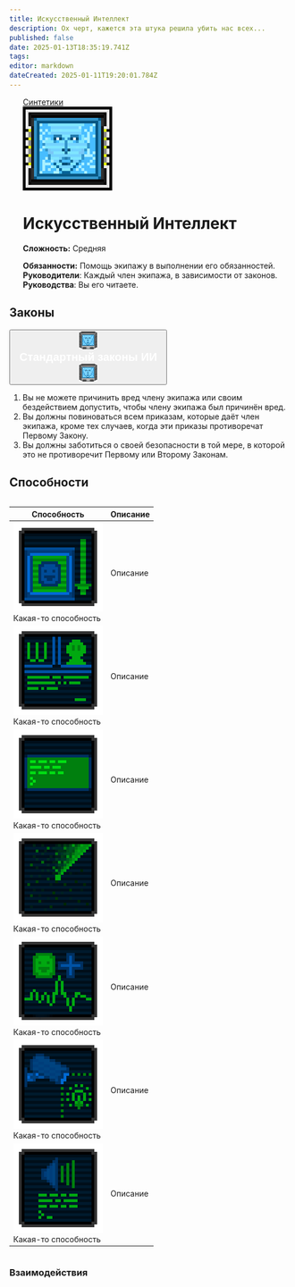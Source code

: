 ```yaml
---
title: Искусственный Интеллект
description: Ох черт, кажется эта штука решила убить нас всех...
published: false
date: 2025-01-13T18:35:19.741Z
tags: 
editor: markdown
dateCreated: 2025-01-11T19:20:01.784Z
---
```


<div style="display: flex; justify-content: center;">
  <div class="roles-passport sint">
    <div class="title sint"><a href="/roles/synthetics" class="is-internal-link is-valid-page">Синтетики</a></div>
    <div>
      <div><div><img src="/roles/jobai.gif"></div></div>
      <div>
        <div id="ai-info">
          <h1 id="пии" class="toc-header"><a></a> Искусственный Интеллект</h1>
          <p><strong>Сложность:</strong> Средняя</p>
          <strong>Обязанности:</strong> Помощь экипажу в выполнении его обязанностей.<br>
          <b>Руководители</b>: Каждый член экипажа, в зависимости от законов.<br>
          <b>Руководства</b>: Вы его читаете.
        </div>
      </div>
    </div>
  </div>
</div>

## Законы 


<button type="button" class="collapsible">
    <img src="/roles/synthetics/ai_/aiscreenblue.gif">
    <h2 style="color: white; margin: 0 10px;">Стандартный законы ИИ</h2>
    <img src="/roles/synthetics/ai_/aiscreenblue.gif">
</button>
<div class="content">
<ol>
  <li>Вы не можете причинить вред члену экипажа или своим бездействием допустить, чтобы члену экипажа был причинён вред.</li>
  <li>Вы должны повиноваться всем приказам, которые даёт член экипажа, кроме тех случаев, когда эти приказы противоречат Первому Закону.</li>
  <li>Вы должны заботиться о своей безопасности в той мере, в которой это не противоречит Первому или Второму Законам.</li>
</ol>
</div>

## Способности 

<center style="overflow-x: auto">
  <table class="pai" id="ai-table">
    <thead>
      <tr>
        <th>Способность</th>
        <th>Описание</th>
      </tr>
    </thead>
    <tbody>
      <tr>
        <td><img src="/roles/synthetics/ai_/ai_core.png"><br>Какая-то способность</td>
        <td>Описание</td>
      </tr>
      <tr>
        <td><img src="/roles/synthetics/ai_/station_records.png"><br>Какая-то способность</td>
        <td>Описание</td>
      </tr>
      <tr>
        <td><img src="/roles/synthetics/ai_/state_laws.png"><br>Какая-то способность</td>
        <td>Описание</td>
      </tr>
      <tr>
        <td><img src="/roles/synthetics/ai_/mass_scanner.png"><br>Какая-то способность</td>
        <td>Описание</td>
      </tr>
      <tr>
        <td><img src="/roles/synthetics/ai_/crew_monitor.png"><br>Какая-то способность</td>
        <td>Описание</td>
      </tr>
      <tr>
        <td><img src="/roles/synthetics/ai_/camera_light.png"><br>Какая-то способность</td>
        <td>Описание</td>
      </tr>
      <tr>
        <td><img src="/roles/synthetics/ai_/comms_console.png"><br>Какая-то способность</td>
        <td>Описание</td>
      </tr>
    </tbody>
  </table>
</center>

### Взаимодействия


<div class="table"></div>